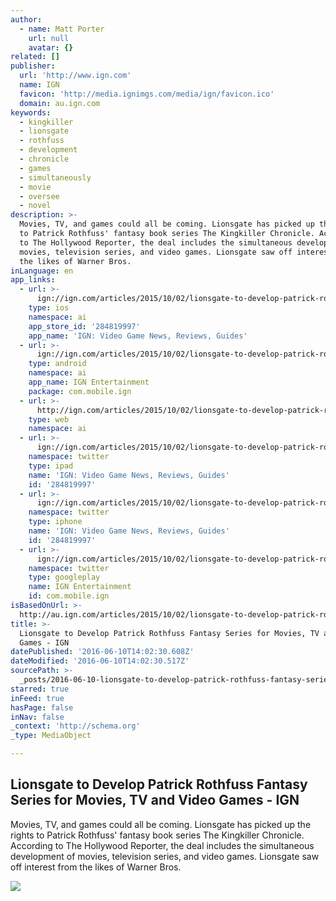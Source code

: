 ```yaml
---
author:
  - name: Matt Porter
    url: null
    avatar: {}
related: []
publisher:
  url: 'http://www.ign.com'
  name: IGN
  favicon: 'http://media.ignimgs.com/media/ign/favicon.ico'
  domain: au.ign.com
keywords:
  - kingkiller
  - lionsgate
  - rothfuss
  - development
  - chronicle
  - games
  - simultaneously
  - movie
  - oversee
  - novel
description: >-
  Movies, TV, and games could all be coming. Lionsgate has picked up the rights
  to Patrick Rothfuss' fantasy book series The Kingkiller Chronicle. According
  to The Hollywood Reporter, the deal includes the simultaneous development of
  movies, television series, and video games. Lionsgate saw off interest from
  the likes of Warner Bros.
inLanguage: en
app_links:
  - url: >-
      ign://ign.com/articles/2015/10/02/lionsgate-to-develop-patrick-rothfuss-fantasy-series-for-movies-tv-and-video-games
    type: ios
    namespace: ai
    app_store_id: '284819997'
    app_name: 'IGN: Video Game News, Reviews, Guides'
  - url: >-
      ign://ign.com/articles/2015/10/02/lionsgate-to-develop-patrick-rothfuss-fantasy-series-for-movies-tv-and-video-games
    type: android
    namespace: ai
    app_name: IGN Entertainment
    package: com.mobile.ign
  - url: >-
      http://ign.com/articles/2015/10/02/lionsgate-to-develop-patrick-rothfuss-fantasy-series-for-movies-tv-and-video-games
    type: web
    namespace: ai
  - url: >-
      ign://ign.com/articles/2015/10/02/lionsgate-to-develop-patrick-rothfuss-fantasy-series-for-movies-tv-and-video-games
    namespace: twitter
    type: ipad
    name: 'IGN: Video Game News, Reviews, Guides'
    id: '284819997'
  - url: >-
      ign://ign.com/articles/2015/10/02/lionsgate-to-develop-patrick-rothfuss-fantasy-series-for-movies-tv-and-video-games
    namespace: twitter
    type: iphone
    name: 'IGN: Video Game News, Reviews, Guides'
    id: '284819997'
  - url: >-
      ign://ign.com/articles/2015/10/02/lionsgate-to-develop-patrick-rothfuss-fantasy-series-for-movies-tv-and-video-games
    namespace: twitter
    type: googleplay
    name: IGN Entertainment
    id: com.mobile.ign
isBasedOnUrl: >-
  http://au.ign.com/articles/2015/10/02/lionsgate-to-develop-patrick-rothfuss-fantasy-series-for-movies-tv-and-video-games
title: >-
  Lionsgate to Develop Patrick Rothfuss Fantasy Series for Movies, TV and Video
  Games - IGN
datePublished: '2016-06-10T14:02:30.608Z'
dateModified: '2016-06-10T14:02:30.517Z'
sourcePath: >-
  _posts/2016-06-10-lionsgate-to-develop-patrick-rothfuss-fantasy-series-for-mov.md
starred: true
inFeed: true
hasPage: false
inNav: false
_context: 'http://schema.org'
_type: MediaObject

---
```

<article style=""><h1>Lionsgate to Develop Patrick Rothfuss Fantasy Series for Movies, TV and Video Games - IGN</h1><p>Movies, TV, and games could all be coming. Lionsgate has picked up the rights to Patrick Rothfuss' fantasy book series The Kingkiller Chronicle. According to The Hollywood Reporter, the deal includes the simultaneous development of movies, television series, and video games. Lionsgate saw off interest from the likes of Warner Bros.</p><img src="http://assets1.ignimgs.com/2015/10/02/authorpatrickrothfuss-h2015jpg-9b2f5f_1280w.jpg" /></article>